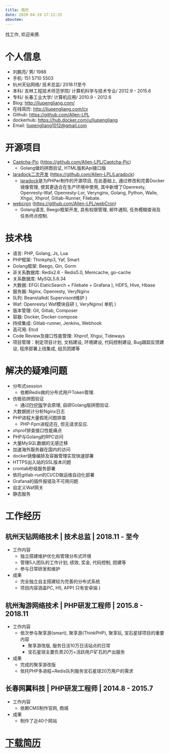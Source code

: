 ```yaml
---
title: 简历
date: 2020-04-19 17:12:33
aboutme:
---
```

找工作, 欢迎来撩.

<!-- more -->
# 个人信息
 - 刘鹏亮/ 男/ 1988
 - 手机: 151 5710 5503
 - 杭州天钻网络/ 技术总监/ 2018.11至今
 - 本科/ 吉林工程技术师范学院/ 计算机科学与技术专业/ 2012.9 - 2015.6
 - 专科/ 长春工业大学/ 计算机应用/ 2010.9 - 2012.6
 - Blog: http://liupengliang.com/
 - 在线简历: http://liupengliang.com/cv
 - Github: https://github.com/Allen-LPL
 - dockerhub: https://hub.docker.com/u/liupengliang
 - Email: liupengliang1012@gmail.com
 
# 开源项目
- [Captcha-Pic](https://github.com/Allen-LPL/Captcha-Pic) (https://github.com/Allen-LPL/Captcha-Pic)
    - Golang做的拼图验证, HTML版和Api接口版
- [laradock二次开发](https://github.com/Allen-LPL/Laradock) (https://github.com/Allen-LPL/Laradock)
    - [laradock](https://github.com/laradock/laradock)是为PHPer制作的开源项目, 在此基础上, 通过修改和完善Docker镜像管理, 使其更适合在生产环境中使用, 其中新增了Openresty, Openresty-Waf, Openresty-Lor, Verynginx, Golang, Python, Walle, Xhgui, Xhprof, Gitlab-Runner, Filebate.
- [webcron](https://github.com/Allen-LPL/webCron) (https://github.com/Allen-LPL/webCron)
    - Golang语言, Beego框架开发, 具有权限管理, 邮件通知, 任务模糊查询及任务终点控制.

# 技术栈
- 语言: PHP, Golang, Js, Lua
- PHP框架: Thinkphp3, Yaf, Smart
- Golang框架: Beego, Gin, Gorm
- 非关系数据库: Redis2.6 - Redis5.0, Memcache, go-cache
- 关系数据库: MySQL5.6.34
- 大数据: EFG( ElaticSearch + Filebate + Grafana ), HDFS, Hive, Hbase
- 服务器: Nginx, Openresty, VeryNginx
- 队列: Beanstalkd( Supervisord维护 )
- Waf: Openresty( Waf模块自研 ), VeryNginx( 单机 )
- 版本管理: Git, Gitlab, Composer
- 容器: Docker, Docker-compose
- 持续集成: Gitlab-runner, Jenkins, Webhook
- 高可用: Etcd
- Code Review及接口性能管理: Xhprof, Xhgui, Tideways 
- 项目管理：制定项目计划, 文档建设, 环境建设, 代码控制建设, Bug跟踪反馈建设, 程序部署上线集成, 组员团建等

# 解决的疑难问题
- 分布式session
    - 依赖Redis做的分布式用户Token管理.
- 仿极验拼图验证
    - 通过[PHP版](https://github.com/Allen-LPL/tncode)学会原理, 自研Golang版拼图验证.
- 大数据统计分析Nginx日志
- PHP进程大量假死问题排查
    - PHP-Fpm进程还在, 但无请求反应.
- xhprof排查接口性能痛点
- PHP与Golang的RPC访问
- 大量MySQL数据的无感迁移
- 加速海外服务器在国内的访问
- docker镜像编排及容器管理实现快速部署
- HTTPS出入站的SSL版本问题
- crontab秒级服务部署
- 依托gitlab-run的CI/CD做运维自动化部署
- Grafana的插件报错及不可用问题
- 自定义Waf网关
- 静态服务

# 工作经历
## 杭州天钻网络技术 | 技术总监 | 2018.11 - 至今
- 工作内容
    - 独立搭建维护优化和管理分布式环境
    - 管理5人团队的工作计划, 绩效, 奖金, 代码控制, 团建等
    - 参与日常研发和维护
- 成果
    - 完全独立自主搭建较为完善的分布式系统
    - 项目内容涵盖PC, H5, APP( 只有安卓端 )
    
## 杭州淘游网络技术 | PHP研发工程师 | 2015.8 - 2018.11
- 工作内容
    - 依次参与聚享游(smart), 聚享游(ThinkPHP), 聚享玩, 宝石星球项目的重要内容
        - 聚享游改版, 服务日活10万日活站点的日常
        - 宝石星球主要负责20万+活跃用户矿石的产出服务
- 成果
    - 完成的聚享游改版
    - 依托PHP多进程+Redis队列服务宝石星球20万用户的需求
 
## 长春网翼科技 | PHP研发工程师 | 2014.8 - 2015.7
- 工作内容
    - 依赖CMS制作官网, 商城
- 成果
    - 制作了近40个网站
    
# [下载简历](http://www.liupengliang.com/cv/Back-End%20Pengliang%20Liu.pdf)
   

